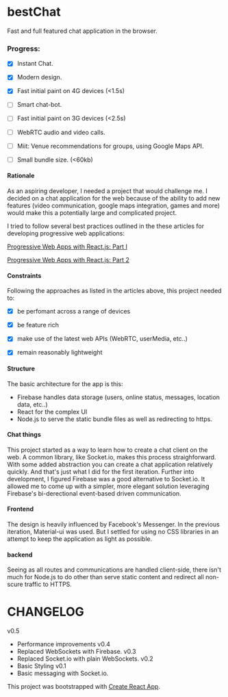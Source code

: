 # bestChat
Fast and full featured chat application in the browser.


### Progress:

- [x] Instant Chat.
- [x] Modern design.
- [x] Fast initial paint on 4G devices (<1.5s)
- [ ] Smart chat-bot.
- [ ] Fast initial paint on 3G devices (<2.5s)
- [ ] WebRTC audio and video calls.
- [ ] Miit: Venue recommendations for groups, using Google Maps API.
- [ ] Small bundle size. (<60kb)


#### Rationale
As an aspiring developer, I needed a project that would challenge me. I decided on a chat application for the web because of the ability to add new features (video communication, google maps integration, games and more) would make this a potentially large and complicated project.

I tried to follow several best practices outlined in the these articles for developing progressive web applications:

[Progressive Web Apps with React.js: Part I](https://medium.com/@addyosmani/progressive-web-apps-with-react-js-part-i-introduction-50679aef2b12)

[Progressive Web Apps with React.js: Part 2](https://medium.com/@addyosmani/progressive-web-apps-with-react-js-part-2-page-load-performance-33b932d97cf2)


#### Constraints
Following the approaches as listed in the articles above, this project needed to: 

- [x] be perfomant across a range of devices
- [x] be feature rich
- [x] make use of the latest web APIs (WebRTC, userMedia, etc..)
- [x] remain reasonably lightweight


#### Structure
The basic architecture for the app is this:
 - Firebase handles data storage (users, online status, messages, location data, etc..)
 - React for the complex UI
 - Node.js to serve the static bundle files as well as redirecting to https.


#### Chat things
This project started as a way to learn how to create a chat client on the web. A common library, like Socket.io, makes this process straighforward. With some added abstraction you can create a chat application relatively quickly. And that's just what I did for the first iteration. Further into development, I figured Firebase was a good alternative to Socket.io. It allowed me to come up with a simpler, more elegant solution leveraging Firebase's bi-derectional event-based driven communication. 


#### Frontend
The design is heavily influenced by Facebook's Messenger.
In the previous iteration, Material-ui was used. But I settled for using no CSS libraries in an attempt to keep the application as light as possible. 


#### backend
Seeing as all routes and communications are handled client-side, there isn't much for Node.js to do other than serve static content and redirect all non-scure traffic to HTTPS.


# CHANGELOG


v0.5
  - Performance improvements
v0.4
  - Replaced WebSockets with Firebase.
v0.3
  - Replaced Socket.io with plain WebSockets.
v0.2
  - Basic Styling
v0.1
  - Basic messaging with Socket.io.


This project was bootstrapped with [Create React App](https://github.com/facebookincubator/create-react-app).
